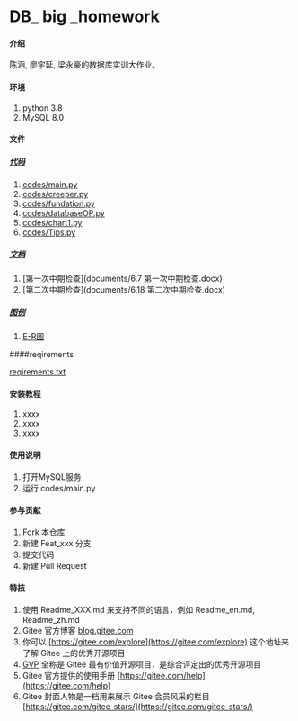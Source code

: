 # DB_ big _homework

#### 介绍
陈涵, 廖宇延, 梁永豪的数据库实训大作业。

#### 环境
1. python 3.8
2. MySQL 8.0


#### 文件

##### [代码](codes/)

1. [codes/main.py](codes/main.py)
2. [codes/creeper.py](codes/creeper.py)
3. [codes/fundation.py](codes/fundation.py)
4. [codes/databaseOP.py](codes/databaseOP.py)
5. [codes/chart1.py](codes/chart1.py)
6. [codes/Tips.py](codes/Tips.py)

##### [文档](documents/)

1. [第一次中期检查](documents/6.7 第一次中期检查.docx)
2. [第二次中期检查](documents/6.18 第二次中期检查.docx)

##### [图例](schemas/)

1. [E-R图](schemas/E-R.png)

####reqirements

[reqirements.txt](codes/reqirements.txt)


#### 安装教程

1.  xxxx
2.  xxxx
3.  xxxx

#### 使用说明

1.  打开MySQL服务
2.  运行 codes/main.py

#### 参与贡献

1.  Fork 本仓库
2.  新建 Feat_xxx 分支
3.  提交代码
4.  新建 Pull Request


#### 特技

1.  使用 Readme\_XXX.md 来支持不同的语言，例如 Readme\_en.md, Readme\_zh.md
2.  Gitee 官方博客 [blog.gitee.com](https://blog.gitee.com)
3.  你可以 [https://gitee.com/explore](https://gitee.com/explore) 这个地址来了解 Gitee 上的优秀开源项目
4.  [GVP](https://gitee.com/gvp) 全称是 Gitee 最有价值开源项目，是综合评定出的优秀开源项目
5.  Gitee 官方提供的使用手册 [https://gitee.com/help](https://gitee.com/help)
6.  Gitee 封面人物是一档用来展示 Gitee 会员风采的栏目 [https://gitee.com/gitee-stars/](https://gitee.com/gitee-stars/)
